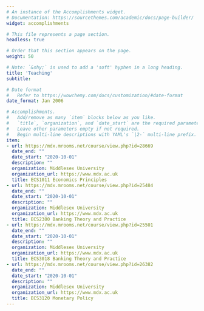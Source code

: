 ```yaml
---
# An instance of the Accomplishments widget.
# Documentation: https://sourcethemes.com/academic/docs/page-builder/
widget: accomplishments

# This file represents a page section.
headless: true

# Order that this section appears on the page.
weight: 50

# Note: `&shy;` is used to add a 'soft' hyphen in a long heading.
title: 'Teaching'
subtitle:

# Date format
#   Refer to https://wowchemy.com/docs/customization/#date-format
date_format: Jan 2006

# Accomplishments.
#   Add/remove as many `item` blocks below as you like.
#   `title`, `organization`, and `date_start` are the required parameters.
#   Leave other parameters empty if not required.
#   Begin multi-line descriptions with YAML's `|2-` multi-line prefix.
item:
- url: https://mdx.mrooms.net/course/view.php?id=28669
  date_end: ""
  date_start: "2020-10-01"
  description: ""
  organization: Middlesex University
  organization_url: https://www.mdx.ac.uk
  title: ECS1011 Economics Principles
- url: https://mdx.mrooms.net/course/view.php?id=25484
  date_end: ""
  date_start: "2020-10-01"
  description: ""
  organization: Middlesex University
  organization_url: https://www.mdx.ac.uk
  title: ECS2380 Banking Theory and Practice
- url: https://mdx.mrooms.net/course/view.php?id=25501
  date_end: ""
  date_start: "2020-10-01"
  description: ""
  organization: Middlesex University
  organization_url: https://www.mdx.ac.uk
  title: ECS3018 Banking Theory and Practice
- url: https://mdx.mrooms.net/course/view.php?id=26382
  date_end: ""
  date_start: "2020-10-01"
  description: ""
  organization: Middlesex University
  organization_url: https://www.mdx.ac.uk
  title: ECS3120 Monetary Policy
---
```

